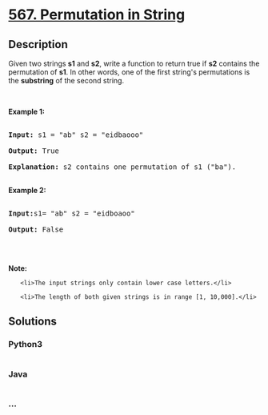 # [567. Permutation in String](https://leetcode.com/problems/permutation-in-string)

## Description
<p>Given two strings <b>s1</b> and <b>s2</b>, write a function to return true if <b>s2</b> contains the permutation of <b>s1</b>. In other words, one of the first string&#39;s permutations is the <b>substring</b> of the second string.</p>



<p>&nbsp;</p>



<p><b>Example 1:</b></p>



<pre>

<b>Input: </b>s1 = &quot;ab&quot; s2 = &quot;eidbaooo&quot;

<b>Output: </b>True

<b>Explanation:</b> s2 contains one permutation of s1 (&quot;ba&quot;).

</pre>



<p><b>Example 2:</b></p>



<pre>

<b>Input:</b>s1= &quot;ab&quot; s2 = &quot;eidboaoo&quot;

<b>Output:</b> False

</pre>



<p>&nbsp;</p>



<p><b>Note:</b></p>



<ol>

	<li>The input strings only contain lower case letters.</li>

	<li>The length of both given strings is in range [1, 10,000].</li>

</ol>




## Solutions


<!-- tabs:start -->

### **Python3**

```python

```

### **Java**

```java

```

### **...**
```

```

<!-- tabs:end -->